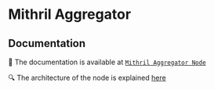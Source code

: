 # Mithril Aggregator

## Documentation
:rocket: The documentation is available at [`Mithril Aggregator Node`](https://mithril.network/doc/manual/developer-docs/nodes/mithril-aggregator)

:mag: The architecture of the node is explained [here](https://mithril.network/doc/mithril/mithril-network/aggregator)
